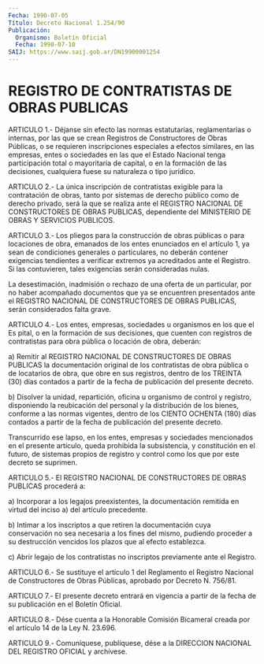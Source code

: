 ```yaml
---
Fecha: 1990-07-05
Título: Decreto Nacional 1.254/90
Publicación:
  Organismo: Boletín Oficial
  Fecha: 1990-07-10
SAIJ: https://www.saij.gob.ar/DN19900001254
---
```

# REGISTRO DE CONTRATISTAS DE OBRAS PUBLICAS

<a id="1"></a>
ARTICULO  1.-  Déjanse  sin  efecto  las  normas estatutarias, reglamentarias  o  internas,  por  las  que se crean  Registros  de Constructores  de  Obras  Públicas,  o  se requieren  inscripciones especiales  a  efectos  similares,  en  las  empresas,    entes   o sociedades  en las que el Estado Nacional tenga participación total o mayoritaria  de  capital,  o  en  la formación de las decisiones, cualquiera fuese su naturaleza o tipo jurídico.

<a id="2"></a>
ARTICULO 2.- La única inscripción de contratistas exigible para la contratación  de  obras,  tanto  por sistemas de derecho público como de derecho privado, será la que  se  realiza  ante el REGISTRO NACIONAL  DE  CONSTRUCTORES  DE  OBRAS  PUBLICAS,  dependiente  del MINISTERIO DE OBRAS Y SERVICIOS PUBLICOS.

<a id="3"></a>
ARTICULO 3.- Los pliegos para la construcción de obras públicas o para  locaciones  de obra, emanados de los entes enunciados en el artículo 1, ya sean de  condiciones  generales  o  particulares, no deberán  contener  exigencias  tendientes  a verificar extremos  ya acreditados ante el Registro. Si las contuvieren,  tales exigencias serán consideradas nulas.

La  desestimación,  inadmisión  o  rechazo  de  una  oferta  de  un particular,   por  no  haber  acompañado  documentos  que  ya    se encuentren presentados  ante  el REGISTRO NACIONAL DE CONSTRUCTORES DE OBRAS PUBLICAS, serán considerados falta grave.

<a id="4"></a>
ARTICULO  4.-  Los entes, empresas, sociedades u organismos en los que el Es pital,  o  en  la  formación  de  sus decisiones, que cuenten con registros de contratistas para obra pública  o locación de obra, deberán:

a) Remitir al REGISTRO NACIONAL DE CONSTRUCTORES DE OBRAS  PUBLICAS la documentación original de los contratistas de obra pública  o de locatarios  de  obra,  que  obre  en  sus  registros, dentro de los TREINTA (30) días contados a partir de la fecha  de publicación del presente decreto.

b) Disolver la unidad, repartición, oficina u organismo  de control y    registro,   disponiendo  la  reubicación  del  personal  y  la distribución de los  bienes, conforme a las normas vigentes, dentro de los CIENTO OCHENTA  (180)  días contados a partir de la fecha de publicación del presente decreto.

Transcurrido  ese  lapso,  en  los  entes,  empresas  y  sociedades mencionados en el presente artículo, queda prohibida la subsistencia, y constitución en  el  futuro, de sistemas propios de registro  y  control  como los que por este  decreto  se  suprimen.

<a id="5"></a>
ARTICULO  5.-  El  REGISTRO NACIONAL DE CONSTRUCTORES DE OBRAS PUBLICAS procederá a:

a)  Incorporar  a  los  legajos   preexistentes,  la  documentación remitida  en  virtud del inciso a) del  artículo  precedente.

b) Intimar a los  inscriptos  a  que  retiren la documentación cuya conservación  no  sea  necesaria a los fines  del  mismo,  pudiendo proceder  a  su destrucción  vencidos  los  plazos  que  al  efecto establezca.

c) Abrir legajo  de los contratistas no inscriptos previamente ante el Registro.

<a id="6"></a>
ARTICULO  6.-  Se  sustituye  el  artículo 1 del Reglamento el Registro Nacional de Constructores de Obras  Públicas, aprobado por Decreto N. 756/81.

<a id="7"></a>
ARTICULO  7.- El presente decreto entrará en vigencia a partir de la fecha de su publicación en el Boletín Oficial.

<a id="8"></a>
ARTICULO  8.-  Dése  cuenta  a la Honorable Comisión Bicameral creada por el artículo 14 de la Ley N. 23.696.

<a id="9"></a>
ARTICULO  9.-  Comuníquese,  publíquese,  dése  a la DIRECCION NACIONAL DEL REGISTRO OFICIAL y archívese.